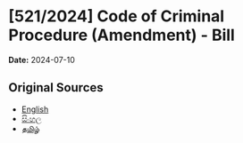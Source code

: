 # [521/2024] Code of Criminal Procedure (Amendment) - Bill

**Date:** 2024-07-10

## Original Sources

- [English](https://documents.gov.lk/view/bills/2024/7/521-2024_E.pdf)
- [සිංහල](https://documents.gov.lk/view/bills/2024/7/521-2024_S.pdf)
- [தமிழ்](https://documents.gov.lk/view/bills/2024/7/521-2024_T.pdf)
